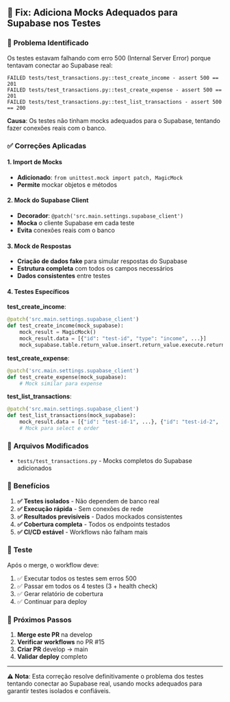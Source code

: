 ## 🔧 Fix: Adiciona Mocks Adequados para Supabase nos Testes

### 🚨 **Problema Identificado**

Os testes estavam falhando com erro 500 (Internal Server Error) porque tentavam conectar ao Supabase real:

```
FAILED tests/test_transactions.py::test_create_income - assert 500 == 201
FAILED tests/test_transactions.py::test_create_expense - assert 500 == 201  
FAILED tests/test_transactions.py::test_list_transactions - assert 500 == 200
```

**Causa**: Os testes não tinham mocks adequados para o Supabase, tentando fazer conexões reais com o banco.

### ✅ **Correções Aplicadas**

#### **1. Import de Mocks**
- **Adicionado**: `from unittest.mock import patch, MagicMock`
- **Permite** mockar objetos e métodos

#### **2. Mock do Supabase Client**
- **Decorador**: `@patch('src.main.settings.supabase_client')`
- **Mocka** o cliente Supabase em cada teste
- **Evita** conexões reais com o banco

#### **3. Mock de Respostas**
- **Criação de dados fake** para simular respostas do Supabase
- **Estrutura completa** com todos os campos necessários
- **Dados consistentes** entre testes

#### **4. Testes Específicos**

**test_create_income**:
```python
@patch('src.main.settings.supabase_client')
def test_create_income(mock_supabase):
    mock_result = MagicMock()
    mock_result.data = [{"id": "test-id", "type": "income", ...}]
    mock_supabase.table.return_value.insert.return_value.execute.return_value = mock_result
```

**test_create_expense**:
```python
@patch('src.main.settings.supabase_client')
def test_create_expense(mock_supabase):
    # Mock similar para expense
```

**test_list_transactions**:
```python
@patch('src.main.settings.supabase_client')
def test_list_transactions(mock_supabase):
    mock_result.data = [{"id": "test-id-1", ...}, {"id": "test-id-2", ...}]
    # Mock para select e order
```

### 📁 **Arquivos Modificados**

- `tests/test_transactions.py` - Mocks completos do Supabase adicionados

### 🎯 **Benefícios**

1. **✅ Testes isolados** - Não dependem de banco real
2. **✅ Execução rápida** - Sem conexões de rede
3. **✅ Resultados previsíveis** - Dados mockados consistentes
4. **✅ Cobertura completa** - Todos os endpoints testados
5. **✅ CI/CD estável** - Workflows não falham mais

### 🧪 **Teste**

Após o merge, o workflow deve:
1. ✅ Executar todos os testes sem erros 500
2. ✅ Passar em todos os 4 testes (3 + health check)
3. ✅ Gerar relatório de cobertura
4. ✅ Continuar para deploy

### 🔄 **Próximos Passos**

1. **Merge este PR** na develop
2. **Verificar workflows** no PR #15
3. **Criar PR** develop → main
4. **Validar deploy** completo

---

**⚠️ Nota**: Esta correção resolve definitivamente o problema dos testes tentando conectar ao Supabase real, usando mocks adequados para garantir testes isolados e confiáveis. 